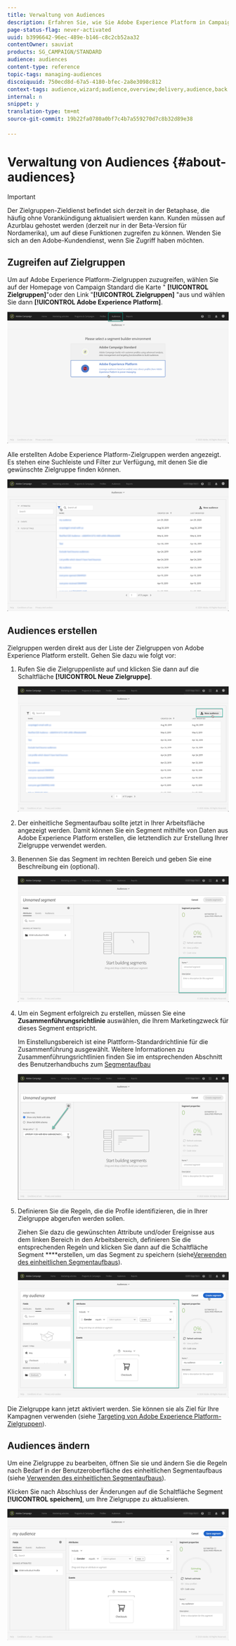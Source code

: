 ```yaml
---
title: Verwaltung von Audiences
description: Erfahren Sie, wie Sie Adobe Experience Platform in Campaign Standard verwalten.
page-status-flag: never-activated
uuid: b3996642-96ec-489e-b146-c8c2cb52aa32
contentOwner: sauviat
products: SG_CAMPAIGN/STANDARD
audience: audiences
content-type: reference
topic-tags: managing-audiences
discoiquuid: 750ecd8d-67a5-4180-bfec-2a8e3098c812
context-tags: audience,wizard;audience,overview;delivery,audience,back
internal: n
snippet: y
translation-type: tm+mt
source-git-commit: 19b22fa0780a0bf7c4b7a559270d7c8b32d89e38

---
```



# Verwaltung von Audiences {#about-audiences}

>[!IMPORTANT]
>
>Der Zielgruppen-Zieldienst befindet sich derzeit in der Betaphase, die häufig ohne Vorankündigung aktualisiert werden kann. Kunden müssen auf Azurblau gehostet werden (derzeit nur in der Beta-Version für Nordamerika), um auf diese Funktionen zugreifen zu können. Wenden Sie sich an den Adobe-Kundendienst, wenn Sie Zugriff haben möchten.

## Zugreifen auf Zielgruppen

Um auf Adobe Experience Platform-Zielgruppen zuzugreifen, wählen Sie auf der Homepage von Campaign Standard die Karte &quot; **[!UICONTROL Zielgruppen]**&quot;oder den Link &quot;**[!UICONTROL  Zielgruppen]** &quot;aus und wählen Sie dann **[!UICONTROL Adobe Experience Platform]**.

![](assets/aep_audiences_access.png)

Alle erstellten Adobe Experience Platform-Zielgruppen werden angezeigt. Es stehen eine Suchleiste und Filter zur Verfügung, mit denen Sie die gewünschte Zielgruppe finden können.

![](assets/aep_audiences_list.png)

## Audiences erstellen

Zielgruppen werden direkt aus der Liste der Zielgruppen von Adobe Experience Platform erstellt. Gehen Sie dazu wie folgt vor:

1. Rufen Sie die Zielgruppenliste auf und klicken Sie dann auf die Schaltfläche **[!UICONTROL Neue Zielgruppe]**.

   ![](assets/aep_audiences_creation_create.png)

1. Der einheitliche Segmentaufbau sollte jetzt in Ihrer Arbeitsfläche angezeigt werden. Damit können Sie ein Segment mithilfe von Daten aus Adobe Experience Platform erstellen, die letztendlich zur Erstellung Ihrer Zielgruppe verwendet werden.

1. Benennen Sie das Segment im rechten Bereich und geben Sie eine Beschreibung ein (optional).

   ![](assets/aep_audiences_creation_edit_name.png)

1. Um ein Segment erfolgreich zu erstellen, müssen Sie eine **Zusammenführungsrichtlinie** auswählen, die Ihrem Marketingzweck für dieses Segment entspricht.

   Im Einstellungsbereich ist eine Plattform-Standardrichtlinie für die Zusammenführung ausgewählt. Weitere Informationen zu Zusammenführungsrichtlinien finden Sie im entsprechenden Abschnitt des Benutzerhandbuchs zum [Segmentaufbau](https://www.adobe.io/apis/experienceplatform/home/profile-identity-segmentation/profile-identity-segmentation-services.html#!api-specification/markdown/narrative/technical_overview/segmentation/segment-builder-guide.md)

   ![](assets/aep_audiences_mergepolicy.png)

1. Definieren Sie die Regeln, die die Profile identifizieren, die in Ihrer Zielgruppe abgerufen werden sollen.

   Ziehen Sie dazu die gewünschten Attribute und/oder Ereignisse aus dem linken Bereich in den Arbeitsbereich, definieren Sie die entsprechenden Regeln und klicken Sie dann auf die Schaltfläche Segment ****erstellen, um das Segment zu speichern (siehe[Verwenden des einheitlichen Segmentaufbaus](../../audiences/using/aep-using-segment-builder.md)).

   ![](assets/aep_audiences_creation_query.png)

Die Zielgruppe kann jetzt aktiviert werden. Sie können sie als Ziel für Ihre Kampagnen verwenden (siehe [Targeting von Adobe Experience Platform-Zielgruppen](../../automating/using/aep-targeting-audiences.md)).

## Audiences ändern

Um eine Zielgruppe zu bearbeiten, öffnen Sie sie und ändern Sie die Regeln nach Bedarf in der Benutzeroberfläche des einheitlichen Segmentaufbaus (siehe [Verwenden des einheitlichen Segmentaufbaus](../../audiences/using/aep-using-segment-builder.md)).

Klicken Sie nach Abschluss der Änderungen auf die Schaltfläche Segment **[!UICONTROL speichern]**, um Ihre Zielgruppe zu aktualisieren.

![](assets/aep_audiences_editing.png)

